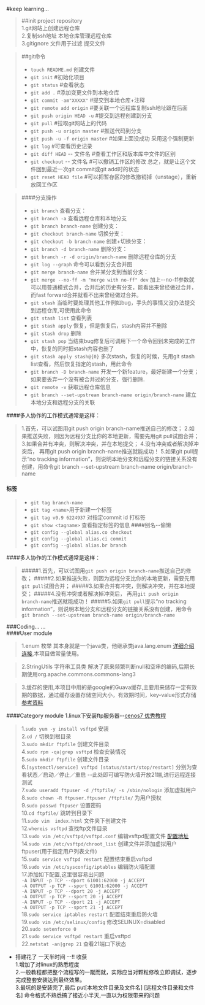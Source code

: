 #keep learning...

>##init project repository  
> 1.git网站上创建远程仓库  
> 2.复制ssh地址 本地仓库管理远程仓库  
> 3.gitignore 文件用于过滤 提交文件  

> ##git命令
>* `touch README.md` 创建文件
>* `git init` #初始化项目
>* `git status` #查看状态
>* `git add .` #添加变更文件到本地仓库
>* `git commit -am"XXXXX"` #提交到本地仓库+注释
>* `git remote add origin` #要关联一个远程库复制ssh地址跟在后面
>* `git push origin HEAD -u` #提交到远程创建到分支   
>* `git pull` #拉取git网站上的代码
>* `git push -u origin master` #推送代码到分支
>* `git push -u -f origin master` #如果上面没成功 采用这个强制更新
>* `git log` #可查看历史记录 
>* `git diff HEAD` -- 文件名  #查看工作区和版本库中文件的区别 
>* `git checkout` -- 文件名 #可以撤销工作区的修改 总之，就是让这个文件回到最近一次git commit或git add时的状态
>* `git reset HEAD file`  #可以把暂存区的修改撤销掉（unstage），重新放回工作区

> ####分支操作
>* `git branch` 查看分支：
>* `git branch -a`  查看远程仓库和本地分支
>* `git branch branch-name` 创建分支：
>* `git checkout branch-name` 切换分支：
>* `git checkout -b branch-name` 创建+切换分支：
>* `git branch -d branch-name` 删除分支：
>* `git branch -r -d origin/branch-name`  删除远程仓库的分支   
>* `git log --graph` 命令可以看到分支合并图
>* `git merge branch-name` 合并某分支到当前分支：
>* `git merge --no-ff -m "merge with no-ff" dev` 加上--no-ff参数就可以用普通模式合并，合并后的历史有分支，能看出来曾经做过合并，而fast forward合并就看不出来曾经做过合并。
>* `git stash` 当临时要处理其他工作例如bug，手头的事情又没办法提交到远程仓库,可使用此命令
>* `git stash list`  查看列表
>* `git stash apply` 恢复，但是恢复后，stash内容并不删除
>* `git stash drop` 删除
>* `git stash pop`  当结束bug修复后可调用下一个命令回到未完成的工作中，恢复的同时把stash内容也删了
>* `git stash apply stash@{0}` 多次stash，恢复的时候，先用git stash list查看，然后恢复指定的stash，用此命令
>* `git branch -D branch-name` 开发一个新feature，最好新建一个分支； 如果要丢弃一个没有被合并过的分支，强行删除.
>* `git remote -v` 获取远程仓库信息
>* `git branch --set-upstream branch-name origin/branch-name` 建立本地分支和远程分支的关联

####多人协作的工作模式通常是这样：
> 1.首先，可以试图用git push origin branch-name推送自己的修改；
> 2.如果推送失败，则因为远程分支比你的本地更新，需要先用git pull试图合并；
> 3.如果合并有冲突，则解决冲突，并在本地提交；
> 4.没有冲突或者解决掉冲突后， 再用git push origin branch-name推送就能成功！
> 5.如果git pull提示“no tracking information”，则说明本地分支和远程分支的链接关系没有创建，用命令git branch --set-upstream branch-name origin/branch-name

#### 标签
>* `git tag branch-name `
>* `git tag <name>`用于新建一个标签
>* `git tag v0.9 6224937` 对指定commit id 打标签
>* `git show <tagname>` 查看指定标签的信息
####别名--偷懒
>* `git config --global alias.co checkout`
>* `git config --global alias.ci commit`
>* `git config --global alias.br branch`

####多人协作的工作模式通常是这样：
> #####1.首先，可以试图用`git push origin branch-name`推送自己的修改；
> #####2.如果推送失败，则因为远程分支比你的本地更新，需要先用`git pull`试图合并；
> #####3.如果合并有冲突，则解决冲突，并在本地提交；
> #####4.没有冲突或者解决掉冲突后， 再用`git push origin branch-name`推送就能成功！
> #####5.如果`git pull`提示“no tracking information”，则说明本地分支和远程分支的链接关系没有创建，用命令`git branch --set-upstream branch-name origin/branch-name`


###Coding... ...  
####User module
>1.enum 枚举 其本身就是一个java类，他继承类java.lang.enum
[详细介绍连接](http://www.cnblogs.com/hemingwang0902/archive/2011/12/29/2306263.html#title-1),本项目做常量使用。

>2.StringUtils 字符串工具类 解决了原来频繁判断null和空串的编码,后期长期使用org.apache.commons.commons-lang3

>3.缓存的使用,本项目中用的是google的Guava缓存,主要用来储存一定有效期的数据，通过缓存设置存储空间大小，有效期时间，key-value形式存储[参考资料](http://ifeve.com/google-guava-cachesexplained/)

####Category module
1.linux下安装ftp服务器--[cenos7 优秀教程](http://blog.csdn.net/uq_jin/article/details/51684722)  
> 1.`sudo yum -y install vsftpd`  安装  
> 2.`cd /`  切换到根目录  
> 3.`sudo mkdir ftpfile`   创建文件目录  
> 4.`sudo rpm -qa|grep vsftpd`   检查安装情况  
> 5.`sudo mkdir ftpfile`   创建文件目录  
> 6.`[systemctl/service] vsftpd [status/start/stop/restart]` 分别为查看状态／启动／停止／重启
--此处即可编写防火墙开放21端,进行远程连接测试  
> 7.`sudo useradd ftpuser -d /ftpfile/ -s /sbin/nologin`  添加虚拟用户  
> 8.`sudo chown -R ftpuser.ftpuser /ftpfile/` 为用户授权  
> 9.`sudo passwd ftpuser` 设置密码  
> 10.`cd ftpfile/` 跳转到目录下  
> 11.`sudo vim  index.html` 文件夹下创建文件  
> 12.`whereis vsftpd` 查找ftp文件目录  
> 13.`sudo vim /etc/vsftpd/vsftpd.conf` 编辑vsftpd配置文件 [配置地址](http://learning.happymmall.com/vsftpdconfig/vsftpd.conf.readme.html)  
> 14.`sudo vim /etc/vsftpd/chroot_list` 创建文件并添加虚拟用户ftpuser(用于指定用户列表文件)  
> 15.`sudo service vsftpd restart` 配置结束重启vsftpd  
> 16.`sudo vim /etc/sysconfig/iptables` 编辑防火墙配置  
> 17.添加如下配置,这里很容易出问题  
`-A INPUT -p TCP --dport 61001:62000 -j ACCEPT`   
`-A OUTPUT -p TCP --sport 61001:62000 -j ACCEPT`  
`-A INPUT -p TCP --dport 20 -j ACCEPT`   
`-A OUTPUT -p TCP --sport 20 -j ACCEPT`  
`-A INPUT -p TCP --dport 21 -j ACCEPT`  
`-A OUTPUT -p TCP --sport 21 -j ACCEPT`  
> 18.`sudo service iptables restart` 配置结束重启防火墙     
> 19.`sudo vim /etc/selinux/config` 修改SELINUX=disabled  
> 20.`sudo setenforce 0`   
> 21.`sudo service vsftpd restart` 重启vsftpd   
> 22.`netstat -an|grep 21` 查看21端口下状态  
* 搭建花了 一天半时间 --!! 收获   
    1.增加了对linux的熟悉程度  
    2.一般教程都把整个流程写的一蹴而就，实际应当对颗粒修改立即调试，逐步完成整套安装达到最终效果。  
    3.最坑的是安装完了,最后 put[本地文件目录及文件名] [远程文件目录和文件名] 命令格式不熟悉搞了接近小半天,一直以为权限带来的问题



